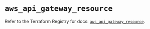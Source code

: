 # `aws_api_gateway_resource`

Refer to the Terraform Registry for docs: [`aws_api_gateway_resource`](https://registry.terraform.io/providers/hashicorp/aws/5.35.0/docs/resources/api_gateway_resource).
